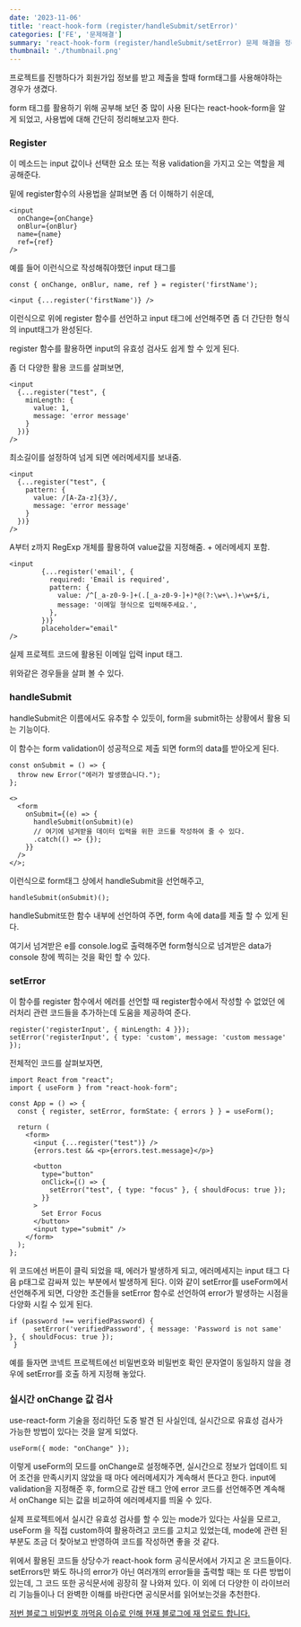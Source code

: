 ```yaml
---
date: '2023-11-06'
title: 'react-hook-form (register/handleSubmit/setError)'
categories: ['FE', '문제해결']
summary: 'react-hook-form (register/handleSubmit/setError) 문제 해결을 정리한 내용입니다.'
thumbnail: './thumbnail.png'
---
```


프로젝트를 진행하다가 회원가입 정보를 받고 제출을 할때 form태그를 사용해야하는 경우가 생겼다.

form 태그를 활용하기 위해 공부해 보던 중 많이 사용 된다는 react-hook-form을 알게 되었고, 사용법에 대해 간단히 정리해보고자 한다.

### Register

이 메소드는 input 값이나 선택한 요소 또는 적용 validation을 가지고 오는 역할을 제공해준다.

밑에 register함수의 사용법을 살펴보면 좀 더 이해하기 쉬운데,

```
<input
  onChange={onChange}
  onBlur={onBlur}
  name={name}
  ref={ref}
/>
```

예를 들어 이런식으로 작성해줘야했던 input 태그를

```
const { onChange, onBlur, name, ref } = register('firstName');

<input {...register('firstName')} />
```

이런식으로 위에 register 함수를 선언하고 input 태그에 선언해주면 좀 더 간단한 형식의 input태그가 완성된다.

register 함수를 활용하면 input의 유효성 검사도 쉽게 할 수 있게 된다.

좀 더 다양한 활용 코드를 살펴보면,

```
<input
  {...register("test", {
    minLength: {
      value: 1,
      message: 'error message'
    }
  })}
/>
```

최소길이를 설정하여 넘게 되면 에러메세지를 보내줌.

```
<input
  {...register("test", {
    pattern: {
      value: /[A-Za-z]{3}/,
      message: 'error message'
    }
  })}
/>
```

A부터 z까지 RegExp 개체를 활용하여 value값을 지정해줌. + 에러메세지 포함.

```
<input
        {...register('email', {
          required: 'Email is required',
          pattern: {
            value: /^[_a-z0-9-]+(.[_a-z0-9-]+)*@(?:\w+\.)+\w+$/i,
            message: '이메일 형식으로 입력해주세요.',
          },
        })}
        placeholder="email"
/>
```

실제 프로젝트 코드에 활용된 이메일 입력 input 태그.

위와같은 경우들을 살펴 볼 수 있다.

### handleSubmit

handleSubmit은 이름에서도 유추할 수 있듯이, form을 submit하는 상황에서 활용 되는 기능이다.

이 함수는 form validation이 성공적으로 제출 되면 form의 data를 받아오게 된다.

```
const onSubmit = () => {
  throw new Error("에러가 발생했습니다.");
};

<>
  <form
    onSubmit={(e) => {
      handleSubmit(onSubmit)(e)
      // 여기에 넘겨받을 데이터 입력을 위한 코드를 작성하여 줄 수 있다.
      .catch(() => {});
    }}
  />
</>;
```

이런식으로 form태그 상에서 handleSubmit을 선언해주고,

```
handleSubmit(onSubmit)();
```

handleSubmit또한 함수 내부에 선언하여 주면, form 속에 data를 제출 할 수 있게 된다.

여기서 넘겨받은 e를 console.log로 출력해주면 form형식으로 넘겨받은 data가 console 창에 찍히는 것을 확인 할 수 있다.

### setError

이 함수를 register 함수에서 에러를 선언할 때 register함수에서 작성할 수 없었던 에러처리 관련 코드들을 추가하는데 도움을 제공하여 준다.

```
register('registerInput', { minLength: 4 }});
setError('registerInput', { type: 'custom', message: 'custom message' });
```

전체적인 코드를 살펴보자면,

```
import React from "react";
import { useForm } from "react-hook-form";

const App = () => {
  const { register, setError, formState: { errors } } = useForm();

  return (
    <form>
      <input {...register("test")} />
      {errors.test && <p>{errors.test.message}</p>}

      <button
        type="button"
        onClick={() => {
          setError("test", { type: "focus" }, { shouldFocus: true });
        }}
      >
        Set Error Focus
      </button>
      <input type="submit" />
    </form>
  );
};
```

위 코드에선 버튼이 클릭 되었을 때, 에러가 발생하게 되고, 에러메세지는 input 태그 다음 p태그로 감싸져 있는 부분에서 발생하게 된다. 이와 같이 setError를 useForm에서 선언해주게 되면, 다양한 조건들을 setError 함수로 선언하여 error가 발생하는 시점을 다양화 시킬 수 있게 된다.

```
if (password !== verifiedPassword) {
      setError('verifiedPassword', { message: 'Password is not same' }, { shouldFocus: true });
 }
```

예를 들자면 코넥트 프로젝트에선 비밀번호와 비밀번호 확인 문자열이 동일하지 않을 경우에 setError를 호출 하게 지정해 놓았다.

### 실시간 onChange 값 검사

use-react-form 기술을 정리하던 도중 발견 된 사실인데, 실시간으로 유효성 검사가 가능한 방법이 있다는 것을 알게 되었다.

```
useForm({ mode: "onChange" });
```

이렇게 useForm의 모드를 onChange로 설정해주면, 실시간으로 정보가 업데이트 되어 조건을 만족시키지 않았을 때 마다 에러메세지가 계속해서 뜬다고 한다.
input에 validation을 지정해준 후, form으로 감싼 태그 안에 error 코드를 선언해주면 계속해서 onChange 되는 값을 비교하여 에러메세지를 띄울 수 있다.

실제 프로젝트에서 실시간 유효성 검사를 할 수 있는 mode가 있다는 사실을 모르고, useForm 을 직접 custom하여 활용하려고 코드를 고치고 있었는데, mode에 관련 된 부분도 조금 더 찾아보고 반영하여 코드를 작성하면 좋을 것 같다.

위에서 활용된 코드들 상당수가 react-hook form 공식문서에서 가지고 온 코드들이다. setErrors만 봐도 하나의 error가 아닌 여러개의 error들을 출력할 때는 또 다른 방법이 있는데, 그 코드 또한 공식문서에 굉장히 잘 나와져 있다.
이 외에 더 다양한 이 라이브러리 기능들이나 더 완벽한 이해를 바란다면 공식문서를 읽어보는것을 추천한다.

[저번 블로그 비밀번호 까먹음 이슈로 인해 현재 블로그에 재 업로드 합니다.](https://hoeunwang.tistory.com/26)
